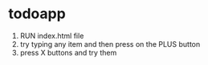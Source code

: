 # todoapp

1) RUN index.html file
2) try typing any item  and then press on the PLUS button
3) press X buttons and try them 
